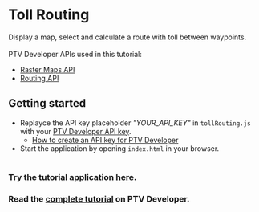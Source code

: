 # Toll Routing
Display a map, select and calculate a route with toll between waypoints.</br>
</br>
PTV Developer APIs used in this tutorial:
- <a href="https://developer.myptv.com/Documentation/Raster%20Maps%20API/QuickStart.htm" target="_blank">Raster Maps API</a>
- <a href="https://developer.myptv.com/Documentation/Routing%20API/QuickStart.htm" target="_blank">Routing API</a>

## Getting started
- Replayce the API key placeholder *"YOUR_API_KEY"* in `tollRouting.js` with your <a href="https://myptv.com/developer" target="_blank">PTV Developer API key</a>.
  - <a href="https://developer.myptv.com/Tutorials.htm" target="_blank">How to create an API key for PTV Developer</a>
- Start the application by opening `index.html` in your browser.
#
### Try the tutorial application <a href="https://developer-applications.myptv.com/Tutorials/Routing/Toll%20Routing/index.html" target="_blank">here</a>.
### Read the <a href="https://developer.myptv.com/Tutorials/Routing/Toll%20Routing/Toll%20Routing.htm" target="_blank">complete tutorial</a> on PTV Developer.
